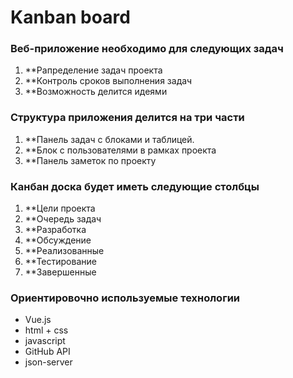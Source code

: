 # Kanban board 
### Веб-приложение необходимо для следующих задач
1. **Рапределение задач проекта
2. **Контроль сроков выполнения задач
3. **Возможность делится идеями
### Структура приложения делится на три части
1. **Панель задач с блоками и таблицей.
2. **Блок с пользователями в рамках проекта
3. **Панель заметок по проекту
### Канбан доска будет иметь следующие столбцы
1. **Цели проекта
2. **Очередь задач
3. **Разработка
4. **Обсуждение
5. **Реализованные
6. **Тестирование
7. **Завершенные
### Ориентировочно используемые технологии
* Vue.js
* html + css
* javascript
* GitHub API
* json-server
